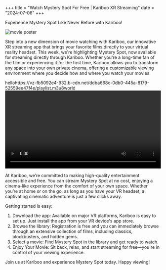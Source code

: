 +++
title = "Watch Mystery Spot For Free | Kariboo XR Streaming"
date = "2024-07-08"
+++
<script src="https://cdn.jsdelivr.net/npm/hls.js@latest"></script>

Experience Mystery Spot Like Never Before with Kariboo!

<img src="https://filmhub-poster-server.b-cdn.net/qiha-ga3d_mystery_spot_16x9.jpg" alt="movie poster" loading="lazy">

Step into a new dimension of movie watching with Kariboo, our innovative XR streaming app that brings your favorite films directly to your virtual reality headset. This week, we're highlighting Mystery Spot, now available for streaming directly through Kariboo. Whether you're a long-time fan of the film or experiencing it for the first time, Kariboo allows you to transform any space into your own private cinema, offering a customizable viewing environment where you decide how and where you watch your movies.

hellohttps://vz-fb5092e4-932.b-cdn.net/ddba668c-0db0-445a-8179-52559ee47f4e/playlist.m3u8world
<video id="video" width="100%" controls></video>

At Kariboo, we’re committed to making high-quality entertainment accessible and free. You can stream Mystery Spot at no cost, enjoying a cinema-like experience from the comfort of your own space. Whether you’re at home or on the go, as long as you have your VR headset, a captivating cinematic adventure is just a few clicks away.

Getting started is easy:

1. Download the app: Available on major VR platforms, Kariboo is easy to set up. Just install the app from your VR device's app store.
2. Browse the library: Registration is free and you can immediately browse through an extensive collection of films, including classics, blockbusters, and hidden gems.
3. Select a movie: Find Mystery Spot in the library and get ready to watch.
4. Enjoy Your Movie: Sit back, relax, and start streaming for free—you're in control of your viewing experience.

Join us at Kariboo and experience Mystery Spot today. Happy viewing!

  
<script>
  var video = document.getElementById('video');
  if(Hls.isSupported()) {
    var hls = new Hls();
    hls.loadSource('https://vz-fb5092e4-932.b-cdn.net/ddba668c-0db0-445a-8179-52559ee47f4e/playlist.m3u8');
    hls.attachMedia(video);
    hls.on(Hls.Events.MANIFEST_PARSED,function() {
      video.play();
  });
 }
 // hls.js is not supported on platforms that do not have Media Source Extensions (MSE) enabled.
 // When the browser has built-in HLS support (check using `canPlayType`), we can provide an HLS manifest (i.e. .m3u8 URL) directly to the video element throught the `src` property.
 // This is using the built-in support of the plain video element, without using hls.js.
  else if (video.canPlayType('application/vnd.apple.mpegurl')) {
    video.src = 'https://vz-fb5092e4-932.b-cdn.net/ddba668c-0db0-445a-8179-52559ee47f4e/playlist.m3u8';
    video.addEventListener('canplay',function() {
      video.play();
    });
  }
</script>
